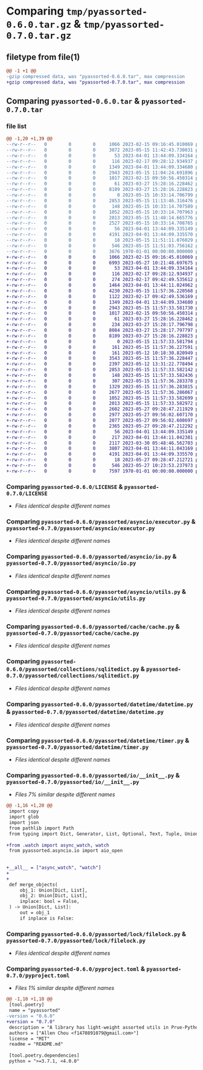 # Comparing `tmp/pyassorted-0.6.0.tar.gz` & `tmp/pyassorted-0.7.0.tar.gz`

## filetype from file(1)

```diff
@@ -1 +1 @@
-gzip compressed data, was "pyassorted-0.6.0.tar", max compression
+gzip compressed data, was "pyassorted-0.7.0.tar", max compression
```

## Comparing `pyassorted-0.6.0.tar` & `pyassorted-0.7.0.tar`

### file list

```diff
@@ -1,20 +1,39 @@
--rw-r--r--   0        0        0     1066 2023-02-15 09:16:45.010069 pyassorted-0.6.0/LICENSE
--rw-r--r--   0        0        0     3072 2023-05-15 11:42:43.730031 pyassorted-0.6.0/README.md
--rw-r--r--   0        0        0       53 2023-04-01 13:44:09.334164 pyassorted-0.6.0/pyassorted/__init__.py
--rw-r--r--   0        0        0      116 2023-02-17 09:28:12.934937 pyassorted-0.6.0/pyassorted/asyncio/__init__.py
--rw-r--r--   0        0        0     1349 2023-04-01 13:44:09.334680 pyassorted-0.6.0/pyassorted/asyncio/executor.py
--rw-r--r--   0        0        0     2943 2023-05-15 11:04:24.691896 pyassorted-0.6.0/pyassorted/asyncio/io.py
--rw-r--r--   0        0        0     1017 2023-02-15 09:50:56.450314 pyassorted-0.6.0/pyassorted/asyncio/utils.py
--rw-r--r--   0        0        0       61 2023-03-27 15:28:16.228462 pyassorted-0.6.0/pyassorted/cache/__init__.py
--rw-r--r--   0        0        0     8109 2023-03-27 15:28:16.228823 pyassorted-0.6.0/pyassorted/cache/cache.py
--rw-r--r--   0        0        0        0 2023-05-15 10:33:14.706799 pyassorted-0.6.0/pyassorted/collections/__init__.py
--rw-r--r--   0        0        0     2853 2023-05-15 11:13:46.316476 pyassorted-0.6.0/pyassorted/collections/sqlitedict.py
--rw-r--r--   0        0        0      148 2023-05-15 10:33:14.707589 pyassorted-0.6.0/pyassorted/datetime/__init__.py
--rw-r--r--   0        0        0     1052 2023-05-15 10:33:14.707963 pyassorted-0.6.0/pyassorted/datetime/datetime.py
--rw-r--r--   0        0        0     2013 2023-05-15 11:48:14.665776 pyassorted-0.6.0/pyassorted/datetime/timer.py
--rw-r--r--   0        0        0     2527 2023-05-15 10:33:14.708765 pyassorted-0.6.0/pyassorted/io/__init__.py
--rw-r--r--   0        0        0       56 2023-04-01 13:44:09.335149 pyassorted-0.6.0/pyassorted/lock/__init__.py
--rw-r--r--   0        0        0     4191 2023-04-01 13:44:09.335570 pyassorted-0.6.0/pyassorted/lock/filelock.py
--rw-r--r--   0        0        0       18 2023-05-15 11:51:11.076029 pyassorted-0.6.0/pyassorted/version.py
--rw-r--r--   0        0        0      546 2023-05-15 11:51:03.756162 pyassorted-0.6.0/pyproject.toml
--rw-r--r--   0        0        0     3676 1970-01-01 00:00:00.000000 pyassorted-0.6.0/PKG-INFO
+-rw-r--r--   0        0        0     1066 2023-02-15 09:16:45.010069 pyassorted-0.7.0/LICENSE
+-rw-r--r--   0        0        0     6993 2023-05-27 10:21:48.697675 pyassorted-0.7.0/README.md
+-rw-r--r--   0        0        0       53 2023-04-01 13:44:09.334164 pyassorted-0.7.0/pyassorted/__init__.py
+-rw-r--r--   0        0        0      116 2023-02-17 09:28:12.934937 pyassorted-0.7.0/pyassorted/asyncio/__init__.py
+-rw-r--r--   0        0        0      274 2023-02-17 09:42:49.535612 pyassorted-0.7.0/pyassorted/asyncio/__pycache__/__init__.cpython-38.pyc
+-rw-r--r--   0        0        0     1464 2023-04-01 13:44:11.024962 pyassorted-0.7.0/pyassorted/asyncio/__pycache__/executor.cpython-38.pyc
+-rw-r--r--   0        0        0     4230 2023-05-15 11:57:36.220568 pyassorted-0.7.0/pyassorted/asyncio/__pycache__/io.cpython-38.pyc
+-rw-r--r--   0        0        0     1122 2023-02-17 09:42:49.536169 pyassorted-0.7.0/pyassorted/asyncio/__pycache__/utils.cpython-38.pyc
+-rw-r--r--   0        0        0     1349 2023-04-01 13:44:09.334680 pyassorted-0.7.0/pyassorted/asyncio/executor.py
+-rw-r--r--   0        0        0     2943 2023-05-15 11:57:33.581730 pyassorted-0.7.0/pyassorted/asyncio/io.py
+-rw-r--r--   0        0        0     1017 2023-02-15 09:50:56.450314 pyassorted-0.7.0/pyassorted/asyncio/utils.py
+-rw-r--r--   0        0        0       61 2023-03-27 15:28:16.228462 pyassorted-0.7.0/pyassorted/cache/__init__.py
+-rw-r--r--   0        0        0      234 2023-03-27 15:28:17.796798 pyassorted-0.7.0/pyassorted/cache/__pycache__/__init__.cpython-38.pyc
+-rw-r--r--   0        0        0     8084 2023-03-27 15:28:17.797797 pyassorted-0.7.0/pyassorted/cache/__pycache__/cache.cpython-38.pyc
+-rw-r--r--   0        0        0     8109 2023-03-27 15:28:16.228823 pyassorted-0.7.0/pyassorted/cache/cache.py
+-rw-r--r--   0        0        0        0 2023-05-15 11:57:33.581794 pyassorted-0.7.0/pyassorted/collections/__init__.py
+-rw-r--r--   0        0        0      161 2023-05-15 11:57:36.227591 pyassorted-0.7.0/pyassorted/collections/__pycache__/__init__.cpython-38.pyc
+-rw-r--r--   0        0        0      161 2023-05-12 10:18:30.820949 pyassorted-0.7.0/pyassorted/collections/__pycache__/__init__.cpython-39.pyc
+-rw-r--r--   0        0        0     3543 2023-05-15 11:57:36.228447 pyassorted-0.7.0/pyassorted/collections/__pycache__/sqlitedict.cpython-38.pyc
+-rw-r--r--   0        0        0     2397 2023-05-12 13:31:22.778494 pyassorted-0.7.0/pyassorted/collections/__pycache__/sqlitedict.cpython-39.pyc
+-rw-r--r--   0        0        0     2853 2023-05-15 11:57:33.582142 pyassorted-0.7.0/pyassorted/collections/sqlitedict.py
+-rw-r--r--   0        0        0      148 2023-05-15 11:57:33.582436 pyassorted-0.7.0/pyassorted/datetime/__init__.py
+-rw-r--r--   0        0        0      307 2023-05-15 11:57:36.283378 pyassorted-0.7.0/pyassorted/datetime/__pycache__/__init__.cpython-38.pyc
+-rw-r--r--   0        0        0     1329 2023-05-15 11:57:36.283815 pyassorted-0.7.0/pyassorted/datetime/__pycache__/datetime.cpython-38.pyc
+-rw-r--r--   0        0        0     2677 2023-05-15 11:57:36.286067 pyassorted-0.7.0/pyassorted/datetime/__pycache__/timer.cpython-38.pyc
+-rw-r--r--   0        0        0     1052 2023-05-15 11:57:33.582699 pyassorted-0.7.0/pyassorted/datetime/datetime.py
+-rw-r--r--   0        0        0     2013 2023-05-15 11:57:33.582972 pyassorted-0.7.0/pyassorted/datetime/timer.py
+-rw-r--r--   0        0        0     2602 2023-05-27 09:28:47.211929 pyassorted-0.7.0/pyassorted/io/__init__.py
+-rw-r--r--   0        0        0     2977 2023-05-27 09:56:02.607170 pyassorted-0.7.0/pyassorted/io/__pycache__/__init__.cpython-38.pyc
+-rw-r--r--   0        0        0     2077 2023-05-27 09:56:02.608697 pyassorted-0.7.0/pyassorted/io/__pycache__/watch.cpython-38.pyc
+-rw-r--r--   0        0        0     2365 2023-05-27 09:28:47.212292 pyassorted-0.7.0/pyassorted/io/watch.py
+-rw-r--r--   0        0        0       56 2023-04-01 13:44:09.335149 pyassorted-0.7.0/pyassorted/lock/__init__.py
+-rw-r--r--   0        0        0      217 2023-04-01 13:44:11.042381 pyassorted-0.7.0/pyassorted/lock/__pycache__/__init__.cpython-38.pyc
+-rw-r--r--   0        0        0     2117 2023-03-30 05:48:46.562703 pyassorted-0.7.0/pyassorted/lock/__pycache__/filelock.cpython-38-pytest-7.2.2.pyc
+-rw-r--r--   0        0        0     3807 2023-04-01 13:44:11.043169 pyassorted-0.7.0/pyassorted/lock/__pycache__/filelock.cpython-38.pyc
+-rw-r--r--   0        0        0     4191 2023-04-01 13:44:09.335570 pyassorted-0.7.0/pyassorted/lock/filelock.py
+-rw-r--r--   0        0        0       18 2023-05-27 09:28:47.212721 pyassorted-0.7.0/pyassorted/version.py
+-rw-r--r--   0        0        0      546 2023-05-27 10:23:53.237973 pyassorted-0.7.0/pyproject.toml
+-rw-r--r--   0        0        0     7597 1970-01-01 00:00:00.000000 pyassorted-0.7.0/PKG-INFO
```

### Comparing `pyassorted-0.6.0/LICENSE` & `pyassorted-0.7.0/LICENSE`

 * *Files identical despite different names*

### Comparing `pyassorted-0.6.0/pyassorted/asyncio/executor.py` & `pyassorted-0.7.0/pyassorted/asyncio/executor.py`

 * *Files identical despite different names*

### Comparing `pyassorted-0.6.0/pyassorted/asyncio/io.py` & `pyassorted-0.7.0/pyassorted/asyncio/io.py`

 * *Files identical despite different names*

### Comparing `pyassorted-0.6.0/pyassorted/asyncio/utils.py` & `pyassorted-0.7.0/pyassorted/asyncio/utils.py`

 * *Files identical despite different names*

### Comparing `pyassorted-0.6.0/pyassorted/cache/cache.py` & `pyassorted-0.7.0/pyassorted/cache/cache.py`

 * *Files identical despite different names*

### Comparing `pyassorted-0.6.0/pyassorted/collections/sqlitedict.py` & `pyassorted-0.7.0/pyassorted/collections/sqlitedict.py`

 * *Files identical despite different names*

### Comparing `pyassorted-0.6.0/pyassorted/datetime/datetime.py` & `pyassorted-0.7.0/pyassorted/datetime/datetime.py`

 * *Files identical despite different names*

### Comparing `pyassorted-0.6.0/pyassorted/datetime/timer.py` & `pyassorted-0.7.0/pyassorted/datetime/timer.py`

 * *Files identical despite different names*

### Comparing `pyassorted-0.6.0/pyassorted/io/__init__.py` & `pyassorted-0.7.0/pyassorted/io/__init__.py`

 * *Files 7% similar despite different names*

```diff
@@ -1,16 +1,20 @@
 import copy
 import glob
 import json
 from pathlib import Path
 from typing import Dict, Generator, List, Optional, Text, Tuple, Union
 
+from .watch import async_watch, watch
 from pyassorted.asyncio.io import aio_open
 
 
+__all__ = ["async_watch", "watch"]
+
+
 def merge_objects(
     obj_1: Union[Dict, List],
     obj_2: Union[Dict, List],
     inplace: bool = False,
 ) -> Union[Dict, List]:
     out = obj_1
     if inplace is False:
```

### Comparing `pyassorted-0.6.0/pyassorted/lock/filelock.py` & `pyassorted-0.7.0/pyassorted/lock/filelock.py`

 * *Files identical despite different names*

### Comparing `pyassorted-0.6.0/pyproject.toml` & `pyassorted-0.7.0/pyproject.toml`

 * *Files 1% similar despite different names*

```diff
@@ -1,10 +1,10 @@
 [tool.poetry]
 name = "pyassorted"
-version = "0.6.0"
+version = "0.7.0"
 description = "A library has light-weight assorted utils in Prue-Python."
 authors = ["Allen Chou <f1470891079@gmail.com>"]
 license = "MIT"
 readme = "README.md"
 
 [tool.poetry.dependencies]
 python = ">=3.7.1, <4.0.0"
```

